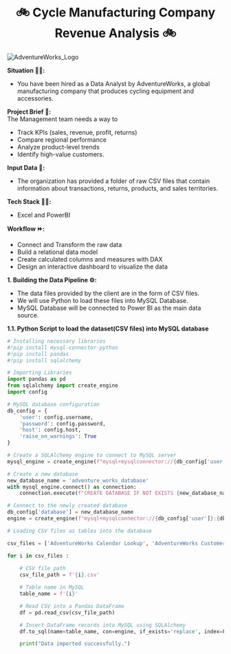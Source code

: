<h1 align='center'>🚲 Cycle Manufacturing Company Revenue Analysis 🚲</h1>

![AdventureWorks_Logo](https://github.com/Mangeshgp14/Cycle_Company_Revenue_Analysis/assets/107695842/cc4290c0-5cf8-4554-9c51-a037e3c7a546)


**Situation 🧑‍💼:**
- You have been hired as a Data Analyst by AdventureWorks, a global manufacturing company that produces cycling equipment and accessories.

**Project Brief 📄:**
\
The Management team needs a way to
- Track KPIs (sales, revenue, profit, returns)
- Compare regional performance
- Analyze product-level trends
- Identify high-value customers.

**Input Data 📁:**
- The organization has provided a folder of raw CSV files that contain information about transactions, returns, products, and sales territories.

**Tech Stack 👩‍💻:**
- Excel and PowerBI

**Workflow ⏩:**
- Connect and Transform the raw data
- Build a relational data model
- Create calculated columns and measures with DAX
- Design an interactive dashboard to visualize the data

**1. Building the Data Pipeline ⚙️:**
- The data files provided by the client are in the form of CSV files.
- We will use Python to load these files into MySQL Database.
- MySQL Database will be connected to Power BI as the main data source.

**1.1. Python Script to load the dataset(CSV files) into MySQL database**

````PYTHON
# Installing necessary libraries
#!pip install mysql-connector-python
#!pip install pandas
#!pip install sqlalchemy
````

````PYTHON
# Importing Libraries
import pandas as pd
from sqlalchemy import create_engine
import config
````

````PYTHON
# MySQL database configuration
db_config = {
    'user': config.username,
    'password': config.password,
    'host': config.host,
    'raise_on_warnings': True
}

# Create a SQLAlchemy engine to connect to MySQL server
mysql_engine = create_engine(f"mysql+mysqlconnector://{db_config['user']}:{db_config['password']}@{db_config['host']}")
````
````PYTHON
# Create a new database
new_database_name = 'adventure_works_database'
with mysql_engine.connect() as connection:
    connection.execute(f"CREATE DATABASE IF NOT EXISTS {new_database_name}")

# Connect to the newly created database
db_config['database'] = new_database_name
engine = create_engine(f"mysql+mysqlconnector://{db_config['user']}:{db_config['password']}@{db_config['host']}/{db_config['database']}")

````


````PYTHON
# Loading CSV files as tables into the database

csv_files = ['AdventureWorks Calendar Lookup', 'AdventureWorks Customer Lookup', 'AdventureWorks Product Categories Lookup', 'AdventureWorks Product Lookup', 'AdventureWorks Product Subcategories Lookup', 'AdventureWorks Returns Data', 'AdventureWorks Sales Data 2020', 'AdventureWorks Sales Data 2021', 'AdventureWorks Sales Data 2022', 'AdventureWorks Territory Lookup', 'Product Category Sales (Unpivot Demo)']

for i in csv_files :
    
    # CSV file path
    csv_file_path = f'{i}.csv'

    # Table name in MySQL
    table_name = f'{i}'

    # Read CSV into a Pandas DataFrame
    df = pd.read_csv(csv_file_path)

    # Insert DataFrame records into MySQL using SQLAlchemy
    df.to_sql(name=table_name, con=engine, if_exists='replace', index=False)

    print("Data imported successfully.")
````
